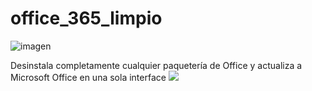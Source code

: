 # office_365_limpio
![imagen](https://github.com/user-attachments/assets/3bb09af2-2052-4fb5-aeef-ad2c4aca25f1)


Desinstala completamente cualquier paquetería de Office y actualiza a Microsoft Office en una sola interface
![]()![](https://github.com/user-attachments/assets/8272a4ca-357e-40d9-9b0a-5e5c4ba5b09f)
